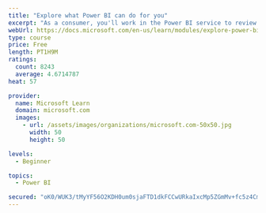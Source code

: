 ```yaml
---
title: "Explore what Power BI can do for you"
excerpt: "As a consumer, you'll work in the Power BI service to review and interact with content that has been shared with you. This module provides the foundational information that you need to work effectively in the Power BI service."
webUrl: https://docs.microsoft.com/en-us/learn/modules/explore-power-bi-service/
type: course
price: Free
length: PT1H9M
ratings:
  count: 8243
  average: 4.6714787
heat: 57

provider:
  name: Microsoft Learn
  domain: microsoft.com
  images:
    - url: /assets/images/organizations/microsoft.com-50x50.jpg
      width: 50
      height: 50

levels:
  - Beginner

topics:
  - Power BI

secured: "oK0/WUK3/tMyYF56O2KDH0um0sjaFTD1dkFCCwURkaIxcMp5ZGmMv+fc5z4CmYDbjLWvAWTFV5n+oM14t8W4wB+poJQq7vHqFri0QfVyCNEU1mkaGy7VicVKP14SlR8o8e/8H379qRTb2Jzze7jetHa3iYZthammo5xqWzEjBREk+OZeIxirSZQWlGTrJwwXEfqJGWF3jN753gUdQcvoc8s8jAfOSqSQ4RhpXfy5nyhY9b+hEUEO1JTPcdj4YhpL33XBnCm2cC2dxS8oKG40+kjB69N2CBp7bKEPJiL6DymWiUlemP/+RHTXA7NBCYJ58EjK4LunJzGwJuF74QHHwZxJT7WgKEI9zrb5fKubPmP/NUrqUIQeyTnt7qfy0Cq9Uolo8IKnGZp9f5hFyDNoi0WoyvETUx7fDnCMW6VbMaA=;OdJ9P95nuYMLKIOm1jludA=="
---
```


